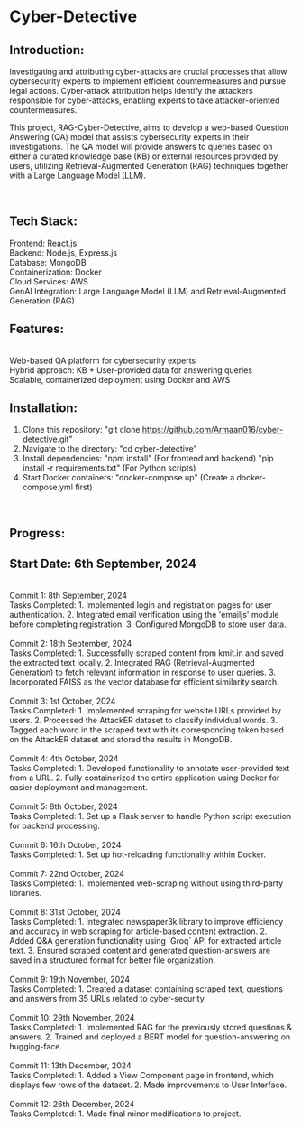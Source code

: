 # Cyber-Detective

## Introduction:
Investigating and attributing cyber-attacks are crucial processes that allow cybersecurity experts to implement efficient countermeasures and pursue legal actions. Cyber-attack attribution helps identify the attackers responsible for cyber-attacks, enabling experts to take attacker-oriented countermeasures.

This project, RAG-Cyber-Detective, aims to develop a web-based Question Answering (QA) model that assists cybersecurity experts in their investigations. The QA model will provide answers to queries based on either a curated knowledge base (KB) or external resources provided by users, utilizing Retrieval-Augmented Generation (RAG) techniques together with a Large Language Model (LLM).

<br>

## Tech Stack:
Frontend: React.js
<br>
Backend: Node.js, Express.js
<br>
Database: MongoDB
<br>
Containerization: Docker
<br>
Cloud Services: AWS
<br>
GenAI Integration: Large Language Model (LLM) and Retrieval-Augmented Generation (RAG)
<br>

## Features:
<br>
Web-based QA platform for cybersecurity experts
<br>
Hybrid approach: KB + User-provided data for answering queries
<br>
Scalable, containerized deployment using Docker and AWS
<br>

## Installation:
1. Clone this repository: "git clone https://github.com/Armaan016/cyber-detective.git"
2. Navigate to the directory: "cd cyber-detective"
3. Install dependencies:  "npm install" (For frontend and backend) "pip install -r requirements.txt" (For Python scripts)
4. Start Docker containers: "docker-compose up" (Create a docker-compose.yml first)

<br>

## Progress:
## Start Date: 6th September, 2024
<br>
Commit 1: 8th September, 2024
<br>
Tasks Completed:
1. Implemented login and registration pages for user authentication.
2. Integrated email verification using the 'emailjs' module before completing registration.
3. Configured MongoDB to store user data.
<br>

<br>
Commit 2: 18th September, 2024
<br>
Tasks Completed:
1. Successfully scraped content from kmit.in and saved the extracted text locally.
2. Integrated RAG (Retrieval-Augmented Generation) to fetch relevant information in response to user queries.
3. Incorporated FAISS as the vector database for efficient similarity search.
<br>

<br>
Commit 3: 1st October, 2024
<br>
Tasks Completed:
1. Implemented scraping for website URLs provided by users.
2. Processed the AttackER dataset to classify individual words.
3. Tagged each word in the scraped text with its corresponding token based on the AttackER dataset and stored the results in MongoDB.
<br>

<br>
Commit 4: 4th October, 2024
<br>
Tasks Completed:
1. Developed functionality to annotate user-provided text from a URL.
2. Fully containerized the entire application using Docker for easier deployment and management.
<br>

<br>
Commit 5: 8th October, 2024
<br>
Tasks Completed:
1. Set up a Flask server to handle Python script execution for backend processing.
<br>

<br>
Commit 6: 16th October, 2024
<br>
Tasks Completed:
1. Set up hot-reloading functionality within Docker.
<br>

<br>
Commit 7: 22nd October, 2024
<br>
Tasks Completed:
1. Implemented web-scraping without using third-party libraries.
<br>

<br>
Commit 8: 31st October, 2024
<br>
Tasks Completed:
1. Integrated newspaper3k library to improve efficiency and accuracy in web scraping for article-based content extraction. 
2. Added Q&A generation functionality using `Groq` API for extracted article text. 
3. Ensured scraped content and generated question-answers are saved in a structured format for better file organization.
<br>

<br>
Commit 9: 19th November, 2024
<br>
Tasks Completed:
1. Created a dataset containing scraped text, questions and answers from 35 URLs related to cyber-security.
<br>

<br>
Commit 10: 29th November, 2024
<br>
Tasks Completed:
1. Implemented RAG for the previously stored questions & answers. 
2. Trained and deployed a BERT model for question-answering on hugging-face.
<br>

<br>
Commit 11: 13th December, 2024
<br>
Tasks Completed:
1. Added a View Component page in frontend, which displays few rows of the dataset.
2. Made improvements to User Interface.
<br>

<br>
Commit 12: 26th December, 2024
<br>
Tasks Completed:
1. Made final minor modifications to project.
<br>
